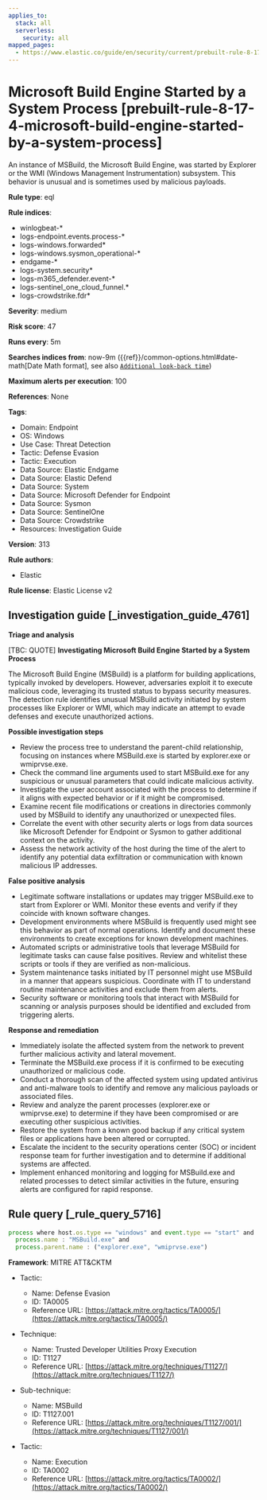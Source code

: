 ```yaml
---
applies_to:
  stack: all
  serverless:
    security: all
mapped_pages:
  - https://www.elastic.co/guide/en/security/current/prebuilt-rule-8-17-4-microsoft-build-engine-started-by-a-system-process.html
---
```


# Microsoft Build Engine Started by a System Process [prebuilt-rule-8-17-4-microsoft-build-engine-started-by-a-system-process]

An instance of MSBuild, the Microsoft Build Engine, was started by Explorer or the WMI (Windows Management Instrumentation) subsystem. This behavior is unusual and is sometimes used by malicious payloads.

**Rule type**: eql

**Rule indices**:

* winlogbeat-*
* logs-endpoint.events.process-*
* logs-windows.forwarded*
* logs-windows.sysmon_operational-*
* endgame-*
* logs-system.security*
* logs-m365_defender.event-*
* logs-sentinel_one_cloud_funnel.*
* logs-crowdstrike.fdr*

**Severity**: medium

**Risk score**: 47

**Runs every**: 5m

**Searches indices from**: now-9m ({{ref}}/common-options.html#date-math[Date Math format], see also [`Additional look-back time`](docs-content://solutions/security/detect-and-alert/create-detection-rule.md#rule-schedule))

**Maximum alerts per execution**: 100

**References**: None

**Tags**:

* Domain: Endpoint
* OS: Windows
* Use Case: Threat Detection
* Tactic: Defense Evasion
* Tactic: Execution
* Data Source: Elastic Endgame
* Data Source: Elastic Defend
* Data Source: System
* Data Source: Microsoft Defender for Endpoint
* Data Source: Sysmon
* Data Source: SentinelOne
* Data Source: Crowdstrike
* Resources: Investigation Guide

**Version**: 313

**Rule authors**:

* Elastic

**Rule license**: Elastic License v2

## Investigation guide [_investigation_guide_4761]

**Triage and analysis**

[TBC: QUOTE]
**Investigating Microsoft Build Engine Started by a System Process**

The Microsoft Build Engine (MSBuild) is a platform for building applications, typically invoked by developers. However, adversaries exploit it to execute malicious code, leveraging its trusted status to bypass security measures. The detection rule identifies unusual MSBuild activity initiated by system processes like Explorer or WMI, which may indicate an attempt to evade defenses and execute unauthorized actions.

**Possible investigation steps**

* Review the process tree to understand the parent-child relationship, focusing on instances where MSBuild.exe is started by explorer.exe or wmiprvse.exe.
* Check the command line arguments used to start MSBuild.exe for any suspicious or unusual parameters that could indicate malicious activity.
* Investigate the user account associated with the process to determine if it aligns with expected behavior or if it might be compromised.
* Examine recent file modifications or creations in directories commonly used by MSBuild to identify any unauthorized or unexpected files.
* Correlate the event with other security alerts or logs from data sources like Microsoft Defender for Endpoint or Sysmon to gather additional context on the activity.
* Assess the network activity of the host during the time of the alert to identify any potential data exfiltration or communication with known malicious IP addresses.

**False positive analysis**

* Legitimate software installations or updates may trigger MSBuild.exe to start from Explorer or WMI. Monitor these events and verify if they coincide with known software changes.
* Development environments where MSBuild is frequently used might see this behavior as part of normal operations. Identify and document these environments to create exceptions for known development machines.
* Automated scripts or administrative tools that leverage MSBuild for legitimate tasks can cause false positives. Review and whitelist these scripts or tools if they are verified as non-malicious.
* System maintenance tasks initiated by IT personnel might use MSBuild in a manner that appears suspicious. Coordinate with IT to understand routine maintenance activities and exclude them from alerts.
* Security software or monitoring tools that interact with MSBuild for scanning or analysis purposes should be identified and excluded from triggering alerts.

**Response and remediation**

* Immediately isolate the affected system from the network to prevent further malicious activity and lateral movement.
* Terminate the MSBuild.exe process if it is confirmed to be executing unauthorized or malicious code.
* Conduct a thorough scan of the affected system using updated antivirus and anti-malware tools to identify and remove any malicious payloads or associated files.
* Review and analyze the parent processes (explorer.exe or wmiprvse.exe) to determine if they have been compromised or are executing other suspicious activities.
* Restore the system from a known good backup if any critical system files or applications have been altered or corrupted.
* Escalate the incident to the security operations center (SOC) or incident response team for further investigation and to determine if additional systems are affected.
* Implement enhanced monitoring and logging for MSBuild.exe and related processes to detect similar activities in the future, ensuring alerts are configured for rapid response.


## Rule query [_rule_query_5716]

```js
process where host.os.type == "windows" and event.type == "start" and
  process.name : "MSBuild.exe" and
  process.parent.name : ("explorer.exe", "wmiprvse.exe")
```

**Framework**: MITRE ATT&CKTM

* Tactic:

    * Name: Defense Evasion
    * ID: TA0005
    * Reference URL: [https://attack.mitre.org/tactics/TA0005/](https://attack.mitre.org/tactics/TA0005/)

* Technique:

    * Name: Trusted Developer Utilities Proxy Execution
    * ID: T1127
    * Reference URL: [https://attack.mitre.org/techniques/T1127/](https://attack.mitre.org/techniques/T1127/)

* Sub-technique:

    * Name: MSBuild
    * ID: T1127.001
    * Reference URL: [https://attack.mitre.org/techniques/T1127/001/](https://attack.mitre.org/techniques/T1127/001/)

* Tactic:

    * Name: Execution
    * ID: TA0002
    * Reference URL: [https://attack.mitre.org/tactics/TA0002/](https://attack.mitre.org/tactics/TA0002/)



